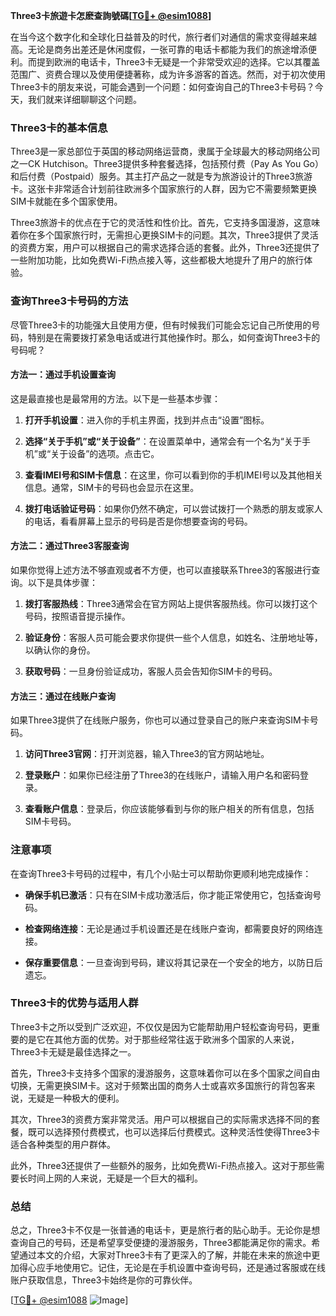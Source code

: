 **Three3卡旅遊卡怎麽查詢號碼[[TG💪+ @esim1088](https://t.me/s/esim1088)]**

在当今这个数字化和全球化日益普及的时代，旅行者们对通信的需求变得越来越高。无论是商务出差还是休闲度假，一张可靠的电话卡都能为我们的旅途增添便利。而提到欧洲的电话卡，Three3卡无疑是一个非常受欢迎的选择。它以其覆盖范围广、资费合理以及使用便捷著称，成为许多游客的首选。然而，对于初次使用Three3卡的朋友来说，可能会遇到一个问题：如何查询自己的Three3卡号码？今天，我们就来详细聊聊这个问题。

### Three3卡的基本信息

Three3是一家总部位于英国的移动网络运营商，隶属于全球最大的移动网络公司之一CK Hutchison。Three3提供多种套餐选择，包括预付费（Pay As You Go）和后付费（Postpaid）服务。其主打产品之一就是专为旅游设计的Three3旅游卡。这张卡非常适合计划前往欧洲多个国家旅行的人群，因为它不需要频繁更换SIM卡就能在多个国家使用。

Three3旅游卡的优点在于它的灵活性和性价比。首先，它支持多国漫游，这意味着你在多个国家旅行时，无需担心更换SIM卡的问题。其次，Three3提供了灵活的资费方案，用户可以根据自己的需求选择合适的套餐。此外，Three3还提供了一些附加功能，比如免费Wi-Fi热点接入等，这些都极大地提升了用户的旅行体验。

### 查询Three3卡号码的方法

尽管Three3卡的功能强大且使用方便，但有时候我们可能会忘记自己所使用的号码，特别是在需要拨打紧急电话或进行其他操作时。那么，如何查询Three3卡的号码呢？

#### 方法一：通过手机设置查询

这是最直接也是最常用的方法。以下是一些基本步骤：

1. **打开手机设置**：进入你的手机主界面，找到并点击“设置”图标。
   
2. **选择“关于手机”或“关于设备”**：在设置菜单中，通常会有一个名为“关于手机”或“关于设备”的选项。点击它。

3. **查看IMEI号和SIM卡信息**：在这里，你可以看到你的手机IMEI号以及其他相关信息。通常，SIM卡的号码也会显示在这里。

4. **拨打电话验证号码**：如果你仍然不确定，可以尝试拨打一个熟悉的朋友或家人的电话，看看屏幕上显示的号码是否是你想要查询的号码。

#### 方法二：通过Three3客服查询

如果你觉得上述方法不够直观或者不方便，也可以直接联系Three3的客服进行查询。以下是具体步骤：

1. **拨打客服热线**：Three3通常会在官方网站上提供客服热线。你可以拨打这个号码，按照语音提示操作。

2. **验证身份**：客服人员可能会要求你提供一些个人信息，如姓名、注册地址等，以确认你的身份。

3. **获取号码**：一旦身份验证成功，客服人员会告知你SIM卡的号码。

#### 方法三：通过在线账户查询

如果Three3提供了在线账户服务，你也可以通过登录自己的账户来查询SIM卡号码。

1. **访问Three3官网**：打开浏览器，输入Three3的官方网站地址。

2. **登录账户**：如果你已经注册了Three3的在线账户，请输入用户名和密码登录。

3. **查看账户信息**：登录后，你应该能够看到与你的账户相关的所有信息，包括SIM卡号码。

### 注意事项

在查询Three3卡号码的过程中，有几个小贴士可以帮助你更顺利地完成操作：

- **确保手机已激活**：只有在SIM卡成功激活后，你才能正常使用它，包括查询号码。
  
- **检查网络连接**：无论是通过手机设置还是在线账户查询，都需要良好的网络连接。

- **保存重要信息**：一旦查询到号码，建议将其记录在一个安全的地方，以防日后遗忘。

### Three3卡的优势与适用人群

Three3卡之所以受到广泛欢迎，不仅仅是因为它能帮助用户轻松查询号码，更重要的是它在其他方面的优势。对于那些经常往返于欧洲多个国家的人来说，Three3卡无疑是最佳选择之一。

首先，Three3卡支持多个国家的漫游服务，这意味着你可以在多个国家之间自由切换，无需更换SIM卡。这对于频繁出国的商务人士或喜欢多国旅行的背包客来说，无疑是一种极大的便利。

其次，Three3的资费方案非常灵活。用户可以根据自己的实际需求选择不同的套餐，既可以选择预付费模式，也可以选择后付费模式。这种灵活性使得Three3卡适合各种类型的用户群体。

此外，Three3还提供了一些额外的服务，比如免费Wi-Fi热点接入。这对于那些需要长时间上网的人来说，无疑是一个巨大的福利。

### 总结

总之，Three3卡不仅是一张普通的电话卡，更是旅行者的贴心助手。无论你是想查询自己的号码，还是希望享受便捷的漫游服务，Three3都能满足你的需求。希望通过本文的介绍，大家对Three3卡有了更深入的了解，并能在未来的旅途中更加得心应手地使用它。记住，无论是在手机设置中查询号码，还是通过客服或在线账户获取信息，Three3卡始终是你的可靠伙伴。

[[TG💪+ @esim1088](https://t.me/s/esim1088) ![Image](https://i.postimg.cc/4NQfJmqS/Snipaste-2025-05-13-00-14-12.png)]